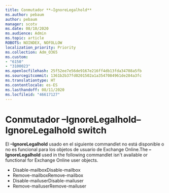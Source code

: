```yaml
---
title: Conmutador **–IgnoreLegalhold**
ms.author: pebaum
author: pebaum
manager: scotv
ms.date: 08/10/2020
ms.audience: Admin
ms.topic: article
ROBOTS: NOINDEX, NOFOLLOW
localization_priority: Priority
ms.collection: Adm_O365
ms.custom:
- "6150"
- "3100023"
ms.openlocfilehash: 25f52ee7e56de9167e216ff4db13fda34708a5fb
ms.sourcegitcommit: 1361b2b37fd0201502a1a3547084961de284a3fc
ms.translationtype: HT
ms.contentlocale: es-ES
ms.lasthandoff: 08/11/2020
ms.locfileid: "46617127"
---
```

# <a name="ignorelegalhold-switch"></a><span data-ttu-id="5e360-102">Conmutador **–IgnoreLegalhold**</span><span class="sxs-lookup"><span data-stu-id="5e360-102">**–IgnoreLegalhold** switch</span></span>

<span data-ttu-id="5e360-103">El **–IgnoreLegalhold** usado en el siguiente commandlet no está disponible o no es funcional para los objetos de usuario de Exchange Online.</span><span class="sxs-lookup"><span data-stu-id="5e360-103">The **–IgnoreLegalhold** used in the following commandlet isn't available or functional for Exchange Online user objects.</span></span>

- <span data-ttu-id="5e360-104">Disable-mailbox</span><span class="sxs-lookup"><span data-stu-id="5e360-104">Disable-mailbox</span></span>
- <span data-ttu-id="5e360-105">Remove-mailbox</span><span class="sxs-lookup"><span data-stu-id="5e360-105">Remove-mailbox</span></span>
- <span data-ttu-id="5e360-106">Disable-mailuser</span><span class="sxs-lookup"><span data-stu-id="5e360-106">Disable-mailuser</span></span>
- <span data-ttu-id="5e360-107">Remove-mailuser</span><span class="sxs-lookup"><span data-stu-id="5e360-107">Remove-mailuser</span></span>